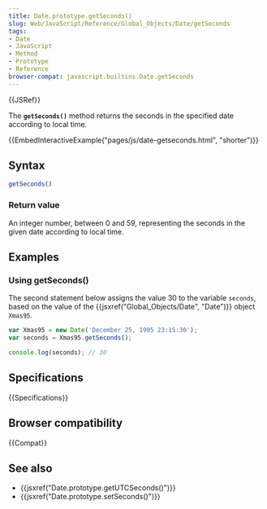 ```yaml
---
title: Date.prototype.getSeconds()
slug: Web/JavaScript/Reference/Global_Objects/Date/getSeconds
tags:
- Date
- JavaScript
- Method
- Prototype
- Reference
browser-compat: javascript.builtins.Date.getSeconds
---
```

{{JSRef}}

The **`getSeconds()`** method returns the seconds in the specified date
according to local time.

{{EmbedInteractiveExample("pages/js/date-getseconds.html", "shorter")}}

## Syntax

```js
getSeconds()
```

### Return value

An integer number, between 0 and 59, representing the seconds in the given date
according to local time.

## Examples

### Using getSeconds()

The second statement below assigns the value 30 to the variable `seconds`, based
on the value of the {{jsxref("Global_Objects/Date", "Date")}}
object `Xmas95`.

```js
var Xmas95 = new Date('December 25, 1995 23:15:30');
var seconds = Xmas95.getSeconds();

console.log(seconds); // 30
```

## Specifications

{{Specifications}}

## Browser compatibility

{{Compat}}

## See also

- {{jsxref("Date.prototype.getUTCSeconds()")}}
- {{jsxref("Date.prototype.setSeconds()")}}
